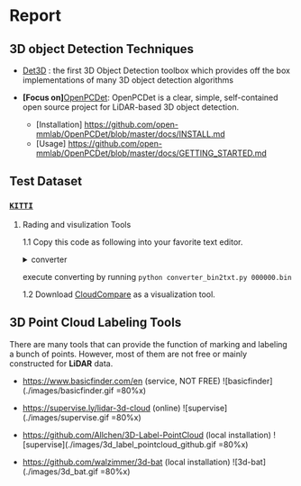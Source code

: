 # Report

## 3D object Detection Techniques

- [Det3D](https://github.com/poodarchu/Det3D) : the first 3D Object Detection toolbox which provides off the box implementations of many 3D object detection algorithms

- **[Focus on]**[OpenPCDet](https://github.com/open-mmlab/OpenPCDet): OpenPCDet is a clear, simple, self-contained open source project for LiDAR-based 3D object detection.
    - [Installation] https://github.com/open-mmlab/OpenPCDet/blob/master/docs/INSTALL.md
    - [Usage] https://github.com/open-mmlab/OpenPCDet/blob/master/docs/GETTING_STARTED.md

## Test Dataset

### [`KITTI`](http://www.cvlibs.net/datasets/kitti/eval_object.php?obj_benchmark=3d)

1. Rading and visulization Tools

    1.1 Copy this code as following into your favorite text editor.

    <details>
    <summary>converter</summary>

    ``` python
    import struct
    import sys

    def convert_kitti_bin_to_pcd(ifile,ofile):
        size_float = 4
        list_points = []
        # read from ifile
        with open(ifile, "rb") as f:
            byte = f.read(size_float * 4)
            while byte:
                x, y, z, intensity = struct.unpack("ffff", byte)
                list_points.append([x, y, z])
                byte = f.read(size_float * 4)
        # write into ofile
        with open(ofile, 'w') as f:
            for points in list_points:
                for item in points:
                    f.write(str(item)+' ')
                f.write('\n')

    if __name__ == "__main__":
        if len(sys.argv) < 2: 
            print("please use: python converter.py [filename] like `python converter.py 000000.bin`\noutput file(*.txt) will be named after filename from input.")
            exit()
        bin_filename = sys.argv[1]
        txt_filename = bin_filename[:bin_filename.find('.')]+".txt"
        print("Reading:",bin_filename)
        print("Writing:",txt_filename)
        convert_kitti_bin_to_pcd(bin_filename,txt_filename)
        print("Finished")
    ```
    </details>

    execute converting by running `python converter_bin2txt.py 000000.bin `

    1.2 Download [CloudCompare](https://www.danielgm.net/cc) as a visualization tool.


## 3D Point Cloud Labeling Tools

There are many tools that can provide the function of marking and labeling a bunch of points.
However, most of them are not free or mainly constructed for **LiDAR** data.

- https://www.basicfinder.com/en (service, NOT FREE)
    ![basicfinder](./images/basicfinder.gif =80%x)

- https://supervise.ly/lidar-3d-cloud (online)
    ![supervise](./images/supervise.gif =80%x)

- https://github.com/Allchen/3D-Label-PointCloud (local installation)
    ![supervise](./images/3d_label_pointcloud_github.gif =80%x)

- https://github.com/walzimmer/3d-bat (local installation)
    ![3d-bat](./images/3d_bat.gif =80%x)
